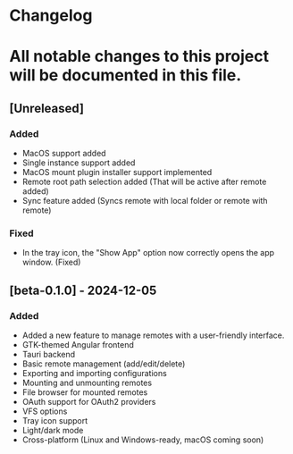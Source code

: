 # Changelog
# All notable changes to this project will be documented in this file.
## [Unreleased]
### Added
- MacOS support added
- Single instance support added
- MacOS mount plugin installer support implemented
- Remote root path selection added (That will be active after remote added)
- Sync feature added (Syncs remote with local folder or remote with remote)

### Fixed
- In the tray icon, the "Show App" option now correctly opens the app window. (Fixed)

## [beta-0.1.0] - 2024-12-05
### Added
- Added a new feature to manage remotes with a user-friendly interface.
- GTK-themed Angular frontend
- Tauri backend
- Basic remote management (add/edit/delete)
- Exporting and importing configurations
- Mounting and unmounting remotes
- File browser for mounted remotes
- OAuth support for OAuth2 providers
- VFS options
- Tray icon support
- Light/dark mode
- Cross-platform (Linux and Windows-ready, macOS coming soon)